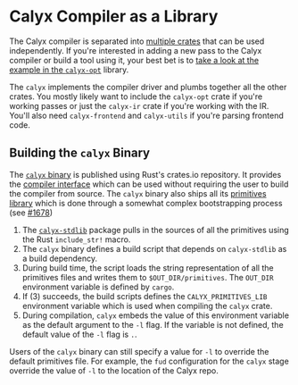 # Calyx Compiler as a Library

The Calyx compiler is separated into [multiple crates][crates] that can be used independently.
If you're interested in adding a new pass to the Calyx compiler or build a tool using it, your best bet is to [take a look at the example in the `calyx-opt`][opt-ex] library.

The `calyx` implements the compiler driver and plumbs together all the other crates.
You mostly likely want to include the `calyx-opt` crate if you're working passes or just the `calyx-ir` crate if you're working with the IR.
You'll also need `calyx-frontend` and `calyx-utils` if you're parsing frontend code.

## Building the `calyx` Binary

The [`calyx` binary][calyx-crate] is published using Rust's crates.io repository. It provides the [compiler interface](./compiler.md) which can be used without requiring the user to build the compiler from source. The `calyx` binary also ships all its [primitives library][prims-lib] which is done through a somewhat complex bootstrapping process (see [#1678](https://github.com/cucapra/calyx/pull/1678))

1. The [`calyx-stdlib`][calyx-stdlib] package pulls in the sources of all the primitives using the Rust `include_str!` macro.
2. The `calyx` binary defines a build script that depends on `calyx-stdlib` as a build dependency.
3. During build time, the script loads the string representation of all the primitives files and writes them to `$OUT_DIR/primitives`. The `OUT_DIR` environment variable is defined by `cargo`.
4. If (3) succeeds, the build scripts defines the `CALYX_PRIMITIVES_LIB` environment variable which is used when compiling the `calyx` crate.
5. During compilation, `calyx` embeds the value of this environment variable as the default argument to the `-l` flag. If the variable is not defined, the default value of the `-l` flag is `.`.

Users of the `calyx` binary can still specify a value for `-l` to override the default primitives file. For example, the `fud` configuration for the `calyx` stage override the value of `-l` to the location of the Calyx repo.


[crates]: https://docs.rs/releases/search?query=calyx
[opt-ex]: https://docs.rs/calyx-opt/0.2.1/calyx_opt/
[calyx-crate]: https://crates.io/crates/calyx
[prims-lib]: ./libraries/core.md
[calyx-stdlib]: https://crates.io/crates/calyx-stdlib